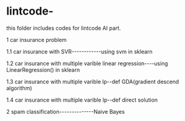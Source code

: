 # lintcode-
this folder includes codes for lintcode AI part.

1 car insurance problem

1.1 car insurance with SVR------------using svm in sklearn

1.2 car insurance with multiple varible linear regression----using LinearRegression() in sklearn

1.3 car insurance with multiple varible lp--def GDA(gradient descend algorithm)

1.4 car insurance with multiple varible lp--def direct solution

2 spam classification--------------Naive Bayes
